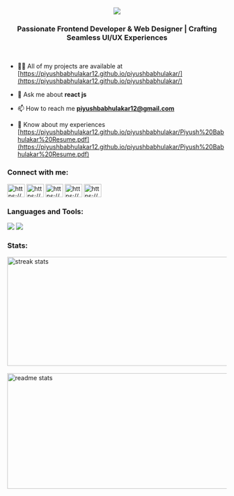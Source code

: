 

<h1 align="center">
    <img src="https://readme-typing-svg.herokuapp.com/?font=Poppins&size=35&center=true&vCenter=true&width=500&height=70&duration=4000&lines=Hi+There!+👋;+I'm+Piyush+Babhulakar!;" />
</h1>


<h3 align="center">Passionate Frontend Developer & Web Designer | Crafting Seamless UI/UX Experiences</h3>

<br/>


- 👨‍💻 All of my projects are available at [https://piyushbabhulakar12.github.io/piyushbabhulakar/](https://piyushbabhulakar12.github.io/piyushbabhulakar/)

- 💬 Ask me about **react js**

- 📫 How to reach me **piyushbabhulakar12@gmail.com**

- 📄 Know about my experiences [https://piyushbabhulakar12.github.io/piyushbabhulakar/Piyush%20Babhulakar%20Resume.pdf](https://piyushbabhulakar12.github.io/piyushbabhulakar/Piyush%20Babhulakar%20Resume.pdf)


<h3 align="left">Connect with me:</h3>
<p align="left">
<a href="https://linkedin.com/in/https://www.linkedin.com/in/piyush-babhulakar-839b57200/" target="blank"><img align="center" src="https://raw.githubusercontent.com/rahuldkjain/github-profile-readme-generator/master/src/images/icons/Social/linked-in-alt.svg" alt="https://www.linkedin.com/in/piyush-babhulakar-839b57200/" height="30" width="40" /></a>
<a href="https://www.instagram.com/mr.piyush.14/" target="blank"><img align="center" src="https://raw.githubusercontent.com/rahuldkjain/github-profile-readme-generator/master/src/images/icons/Social/instagram.svg" alt="https://www.instagram.com/mr.piyush.14/" height="30" width="40" /></a>
<a href="https://dribbble.com/piyushbabhulakar/shots" target="blank"><img align="center" src="https://raw.githubusercontent.com/rahuldkjain/github-profile-readme-generator/master/src/images/icons/Social/dribbble.svg" alt="https://dribbble.com/piyushbabhulakar/shots" height="30" width="40" /></a>
<a href="https://www.behance.net/piyushbabhula" target="blank"><img align="center" src="https://raw.githubusercontent.com/rahuldkjain/github-profile-readme-generator/master/src/images/icons/Social/behance.svg" alt="https://www.behance.net/piyushbabhula" height="30" width="40" /></a>
<a href="https://discord.gg/3DcVNwg2" target="blank"><img align="center" src="https://skillicons.dev/icons?i=discord" alt="https://www.behance.net/piyushbabhula" height="30" width="40" /></a>
</p>

<h3 align="left">Languages and Tools:</h3>

<img src="https://skillicons.dev/icons?i=react,bootstrap,mui,html,css,vscode,github,figma,tailwind,git,docker,aws,figma,md,php" />
<img src="https://skillicons.dev/icons?i=nodejs,javascript,firebase,nextjs,mysql,stackoverflow,postman,sentry" />

<h3 align="left">Stats:</h3>
<div >
 <img width=900 height=250 src="https://github-readme-streak-stats-salesp07.vercel.app/?user=Piyushbabhulakar12&count_private=true&theme=react&border_radius=10" alt="streak stats"/> <br/><br/>
 <img width=900 height=265 src="https://github-readme-stats-salesp07.vercel.app/api?username=Piyushbabhulakar12&count_private=true&show_icons=true&theme=react&rank_icon=github&border_radius=10" alt="readme stats" />
</div>
